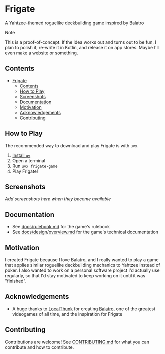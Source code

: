 # Frigate

A Yahtzee-themed roguelike deckbuilding game inspired by Balatro

>[!NOTE]
> This is a proof-of-concept. If the idea works out and turns out to be fun, I plan to polish it, re-write it in Kotlin, and release it on app stores. Maybe I'll even make a website or something.

## Contents

- [Frigate](#frigate)
  - [Contents](#contents)
  - [How to Play](#how-to-play)
  - [Screenshots](#screenshots)
  - [Documentation](#documentation)
  - [Motivation](#motivation)
  - [Acknowledgements](#acknowledgements)
  - [Contributing](#contributing)

## How to Play

The recommended way to download and play Frigate is with `uvx`.

1. [Install `uv`](https://docs.astral.sh/uv/getting-started/installation/)
2. Open a terminal
3. Run `uvx frigate-game`
4. Play Frigate!

## Screenshots

*Add screenshots here when they become available*

## Documentation

* See [docs/rulebook.md](docs/rulebook.md) for the game's rulebook
* See [docs/design/overview.md](docs/design/overview.md) for the game's technical documentation

## Motivation

I created Frigate because I love Balatro, and I really wanted to play a game that applies similar roguelike deckbuilding mechanics to Yahtzee instead of poker. I also wanted to work on a personal software project I'd actually use regularly, so that I'd stay motivated to keep working on it until it was "finished".

## Acknowledgements

- A huge thanks to [LocalThunk](https://x.com/localthunk) for creating [Balatro](https://www.playbalatro.com/), one of the greatest videogames of all time, and the inspiration for Frigate

## Contributing

Contributions are welcome! See [CONTRIBUTING.md](CONTRIBUTING.md) for what you can contribute and how to contribute. 